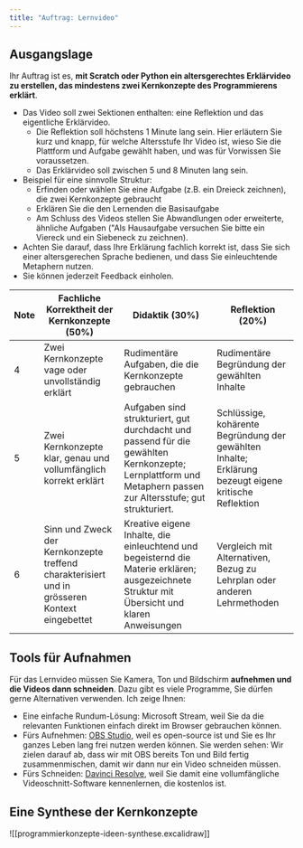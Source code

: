 ```yaml
---
title: "Auftrag: Lernvideo"
---
```

## Ausgangslage

Ihr Auftrag ist es, **mit Scratch oder Python ein altersgerechtes Erklärvideo zu erstellen, das mindestens zwei Kernkonzepte des Programmierens erklärt**.
- Das Video soll zwei Sektionen enthalten: eine Reflektion und das eigentliche Erklärvideo.
	- Die Reflektion soll höchstens 1 Minute lang sein. Hier erläutern Sie kurz und knapp, für welche Altersstufe Ihr Video ist, wieso Sie die Plattform und Aufgabe gewählt haben, und was für Vorwissen Sie voraussetzen.
	- Das Erklärvideo soll zwischen 5 und 8 Minuten lang sein.
- Beispiel für eine sinnvolle Struktur: 
	- Erfinden oder wählen Sie eine Aufgabe (z.B. ein Dreieck zeichnen), die zwei Kernkonzepte gebraucht
	- Erklären Sie die den Lernenden die Basisaufgabe
	- Am Schluss des Videos stellen Sie Abwandlungen oder erweiterte, ähnliche Aufgaben ("Als Hausaufgabe versuchen Sie bitte ein Viereck und ein Siebeneck zu zeichnen). 
- Achten Sie darauf, dass Ihre Erklärung fachlich korrekt ist, dass Sie sich einer altersgerechen Sprache bedienen, und dass Sie einleuchtende Metaphern nutzen.
- Sie können jederzeit Feedback einholen.

| Note | Fachliche Korrektheit der Kernkonzepte (50%) | Didaktik (30%) | Reflektion (20%) |
|------|----------------------------------------------|----------------|------------------|
| 4    | Zwei Kernkonzepte vage oder unvollständig erklärt | Rudimentäre Aufgaben, die die Kernkonzepte gebrauchen | Rudimentäre Begründung der gewählten Inhalte |
| 5    | Zwei Kernkonzepte klar, genau und vollumfänglich korrekt erklärt | Aufgaben sind strukturiert, gut durchdacht und passend für die gewählten Kernkonzepte; Lernplattform und Metaphern passen zur Altersstufe; gut strukturiert. | Schlüssige, kohärente Begründung der gewählten Inhalte; Erklärung bezeugt eigene kritische Reflektion |
| 6    | Sinn und Zweck der Kernkonzepte treffend charakterisiert und in grösseren Kontext eingebettet | Kreative eigene Inhalte, die einleuchtend und begeisternd die Materie erklären; ausgezeichnete Struktur mit Übersicht und klaren Anweisungen | Vergleich mit Alternativen, Bezug zu Lehrplan oder anderen Lehrmethoden |

## Tools für Aufnahmen

Für das Lernvideo müssen Sie Kamera, Ton und Bildschirm **aufnehmen und die Videos dann schneiden**. Dazu gibt es viele Programme, Sie dürfen gerne Alternativen verwenden. Ich zeige Ihnen:
- Eine einfache Rundum-Lösung: Microsoft Stream, weil Sie da die relevanten Funktionen einfach direkt im Browser gebrauchen können.
- Fürs Aufnehmen: [OBS Studio](https://obsproject.com/), weil es open-source ist und Sie es Ihr ganzes Leben lang frei nutzen werden können. Sie werden sehen: Wir zielen darauf ab, dass wir mit OBS bereits Ton und Bild fertig zusammenmischen, damit wir dann nur ein Video schneiden müssen.
- Fürs Schneiden: [Davinci Resolve](https://www.blackmagicdesign.com/products/davinciresolve), weil Sie damit eine vollumfängliche Videoschnitt-Software kennenlernen, die kostenlos ist.

## Eine Synthese der Kernkonzepte

![[programmierkonzepte-ideen-synthese.excalidraw]]